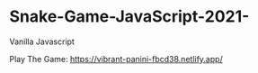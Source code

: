 # Snake-Game-JavaScript-2021-
Vanilla Javascript

Play The Game: https://vibrant-panini-fbcd38.netlify.app/
